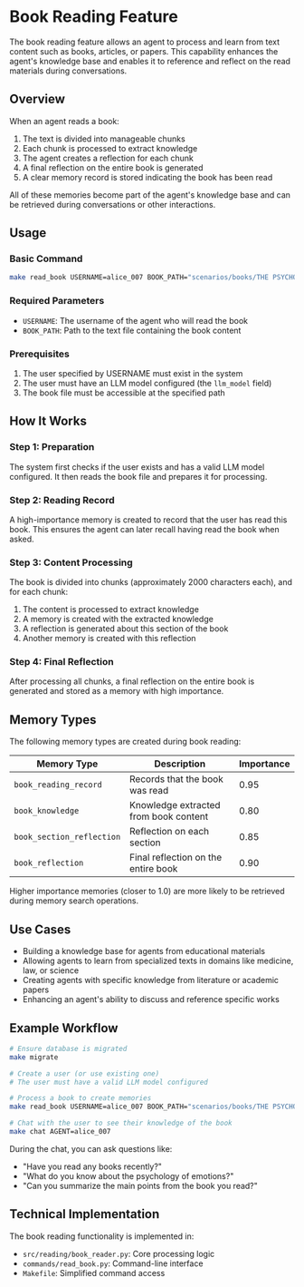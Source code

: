 # Book Reading Feature

The book reading feature allows an agent to process and learn from text content such as books, articles, or papers. This capability enhances the agent's knowledge base and enables it to reference and reflect on the read materials during conversations.

## Overview

When an agent reads a book:

1. The text is divided into manageable chunks
2. Each chunk is processed to extract knowledge
3. The agent creates a reflection for each chunk
4. A final reflection on the entire book is generated
5. A clear memory record is stored indicating the book has been read

All of these memories become part of the agent's knowledge base and can be retrieved during conversations or other interactions.

## Usage

### Basic Command

```bash
make read_book USERNAME=alice_007 BOOK_PATH="scenarios/books/THE PSYCHOLOGY OF THE EMOTIONS.txt"
```

### Required Parameters

- `USERNAME`: The username of the agent who will read the book
- `BOOK_PATH`: Path to the text file containing the book content

### Prerequisites

1. The user specified by USERNAME must exist in the system
2. The user must have an LLM model configured (the `llm_model` field)
3. The book file must be accessible at the specified path

## How It Works

### Step 1: Preparation

The system first checks if the user exists and has a valid LLM model configured. It then reads the book file and prepares it for processing.

### Step 2: Reading Record

A high-importance memory is created to record that the user has read this book. This ensures the agent can later recall having read the book when asked.

### Step 3: Content Processing

The book is divided into chunks (approximately 2000 characters each), and for each chunk:

1. The content is processed to extract knowledge
2. A memory is created with the extracted knowledge
3. A reflection is generated about this section of the book
4. Another memory is created with this reflection

### Step 4: Final Reflection

After processing all chunks, a final reflection on the entire book is generated and stored as a memory with high importance.

## Memory Types

The following memory types are created during book reading:

| Memory Type | Description | Importance |
|-------------|-------------|------------|
| `book_reading_record` | Records that the book was read | 0.95 |
| `book_knowledge` | Knowledge extracted from book content | 0.80 |
| `book_section_reflection` | Reflection on each section | 0.85 |
| `book_reflection` | Final reflection on the entire book | 0.90 |

Higher importance memories (closer to 1.0) are more likely to be retrieved during memory search operations.

## Use Cases

- Building a knowledge base for agents from educational materials
- Allowing agents to learn from specialized texts in domains like medicine, law, or science
- Creating agents with specific knowledge from literature or academic papers
- Enhancing an agent's ability to discuss and reference specific works

## Example Workflow

```bash
# Ensure database is migrated
make migrate

# Create a user (or use existing one)
# The user must have a valid LLM model configured

# Process a book to create memories
make read_book USERNAME=alice_007 BOOK_PATH="scenarios/books/THE PSYCHOLOGY OF THE EMOTIONS.txt"

# Chat with the user to see their knowledge of the book
make chat AGENT=alice_007
```

During the chat, you can ask questions like:
- "Have you read any books recently?"
- "What do you know about the psychology of emotions?"
- "Can you summarize the main points from the book you read?"

## Technical Implementation

The book reading functionality is implemented in:
- `src/reading/book_reader.py`: Core processing logic
- `commands/read_book.py`: Command-line interface
- `Makefile`: Simplified command access 